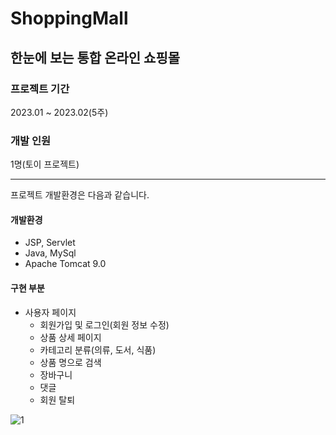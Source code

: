# ShoppingMall

## 한눈에 보는 통합 온라인 쇼핑몰

### 프로젝트 기간
2023.01 ~ 2023.02(5주)
### 개발 인원
1명(토이 프로젝트)

* * * 

프로젝트 개발환경은 다음과 같습니다.

#### 개발환경
* JSP, Servlet
* Java, MySql
* Apache Tomcat 9.0

#### 구현 부분
* 사용자 페이지
    - 회원가입 및 로그인(회원 정보 수정)
    - 상품 상세 페이지
    - 카테고리 분류(의류, 도서, 식품)
    - 상품 명으로 검색
    - 장바구니
    - 댓글
    - 회원 탈퇴
 
![1](https://github.com/ahj30420/ShoppigMall/assets/79964990/ef371606-32ee-4615-8d21-1c4647939e68)
